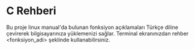 # C Rehberi

Bu proje linux manual'da bulunan fonksiyon açıklamaları Türkçe diline çevirerek bilgisayarınıza yüklemenizi sağlar. Terminal ekranınızdan rehber <fonksiyon_adi> şeklinde kullanabilirsiniz. 
